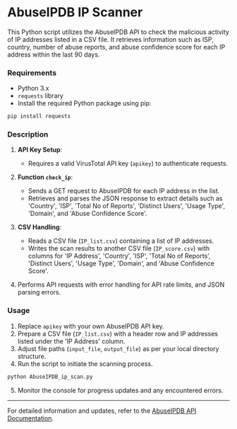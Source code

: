 # AbuseIPDB IP Scanner

This Python script utilizes the AbuseIPDB API to check the malicious activity of IP addresses listed in a CSV file. It retrieves information such as ISP, country, number of abuse reports, and abuse confidence score for each IP address within the last 90 days.

### Requirements

- Python 3.x
- `requests` library
- Install the required Python package using pip:

```bash
pip install requests
```

### Description

1. **API Key Setup**: 
   - Requires a valid VirusTotal API key (`apikey`) to authenticate requests.

2. **Function `check_ip`**: 
   - Sends a GET request to AbuseIPDB for each IP address in the list.
   - Retrieves and parses the JSON response to extract details such as 'Country', 'ISP', 'Total No of Reports', 'Distinct Users', 'Usage Type', 'Domain', and 'Abuse Confidence Score'.

3. **CSV Handling**: 
   - Reads a CSV file (`IP_list.csv`) containing a list of IP addresses.
   - Writes the scan results to another CSV file (`IP_score.csv`) with columns for 'IP Address', 'Country', 'ISP', 'Total No of Reports', 'Distinct Users', 'Usage Type', 'Domain', and 'Abuse Confidence Score'.

4. Performs API requests with error handling for API rate limits, and JSON parsing errors.

### Usage

1. Replace `apikey` with your own AbuseIPDB API key.
2. Prepare a CSV file (`IP_list.csv`) with a header row and IP addresses listed under the 'IP Address' column.
3. Adjust file paths (`input_file`, `output_file`) as per your local directory structure.
4. Run the script to initiate the scanning process.

```bash
python AbuseIPDB_ip_scan.py
```
5. Monitor the console for progress updates and any encountered errors.

---

For detailed information and updates, refer to the [AbuseIPDB API Documentation](https://docs.abuseipdb.com/).

